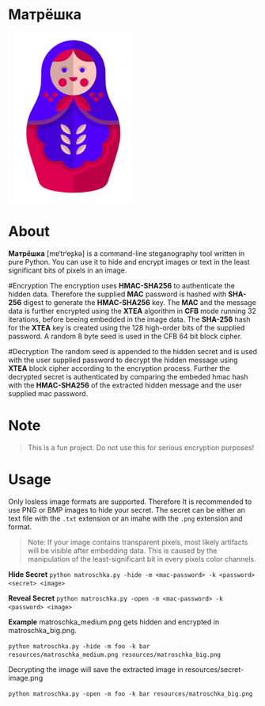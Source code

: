 # Матрёшка

<img src="/resources/matroschka.png" alt="Matroschka" width="250px">

# About
**Матрёшка** [mɐˈtrʲɵʂkə] is a command-line steganography tool written in pure Python. You can use it to hide and encrypt images or text in the least significant bits of pixels in an image. 

#Encryption
The encryption uses **HMAC-SHA256** to authenticate the hidden data. Therefore the supplied **MAC** password is hashed with **SHA-256** digest to generate the **HMAC-SHA256** key. 
The **MAC** and the message data is further encrypted using the **XTEA** algorithm in **CFB** mode running 32 iterations, before beeing embedded in the image data. The **SHA-256** hash for the **XTEA** key is created using the 128 high-order bits of the supplied password. A random 8 byte seed is used in the CFB 64 bit block cipher.

#Decryption
The random seed is appended to the hidden secret and is used with the user supplied password to decrypt the hidden message using **XTEA** block cipher according to the encryption process. Further the decrypted secret is authenticated by comparing the embeded hmac hash with the **HMAC-SHA256** of the extracted hidden message and the user supplied mac password.

# Note
> This is a fun project. Do not use this for serious encryption purposes!

# Usage
Only losless image formats are supported. Therefore It is recommended to use PNG or BMP images to hide your secret. The secret can be either an text file with the `.txt` extension or an imahe with the `.png` extension and format. 

> Note: If your image contains transparent pixels, most likely artifacts will be visible after embedding data. This is caused by the manipulation of the least-significant bit in every pixels color channels.

**Hide Secret**
`python matroschka.py -hide -m <mac-password> -k <password> <secret> <image>`

**Reveal Secret**
`python matroschka.py -open -m <mac-password> -k <password> <image>`

**Example**
matroschka_medium.png gets hidden and encrypted in matroschka_big.png.

`python matroschka.py -hide -m foo -k bar resources/matroschka_medium.png resources/matroschka_big.png`

Decrypting the image will save the extracted image in resources/secret-image.png

`python matroschka.py -open -m foo -k bar resources/matroschka_big.png`


